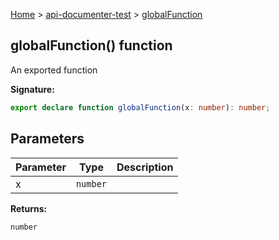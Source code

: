[Home](./index) &gt; [api-documenter-test](./api-documenter-test.md) &gt; [globalFunction](./api-documenter-test.globalfunction.md)

## globalFunction() function

An exported function

<b>Signature:</b>

```typescript
export declare function globalFunction(x: number): number;
```

## Parameters

|  Parameter | Type | Description |
|  --- | --- | --- |
|  x | `number` |  |

<b>Returns:</b>

`number`

